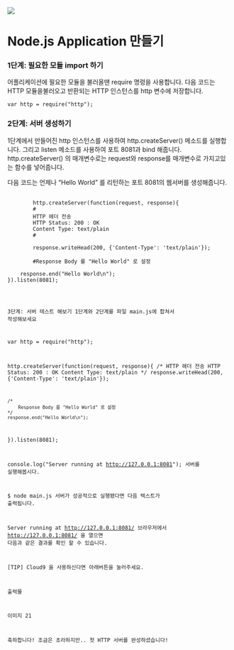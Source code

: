 <img src="https://velopert.com/wp-content/uploads/2016/02/nodejs-2560x1440-1024x576.png"></img>

# Node.js Application 만들기

### 1단계: 필요한 모듈 import 하기
어플리케이션에 필요한 모듈을 불러올땐 require 명령을 사용합니다.
다음 코드는 HTTP 모듈을불러오고 반환되는 HTTP 인스턴스를 http 변수에 저장합니다.

    var http = require("http");

### 2단계: 서버 생성하기
1단계에서 만들어진 http 인스턴스를 사용하여 http.createServer() 메소드를 실행합니다.
그리고 listen 메소드를 사용하여 포트 8081과 bind 해줍니다.
http.createServer() 의 매개변수로는 request와 response를 매개변수로 가지고있는 함수를 넣어줍니다.

다음 코드는 언제나 “Hello World” 를 리턴하는 포트 8081의 웹서버를 생성해줍니다.
<pre>
    <code>
        http.createServer(function(request, response){
        # 
        HTTP 헤더 전송
        HTTP Status: 200 : OK
        Content Type: text/plain
        #
        
        response.writeHead(200, {'Content-Type': 'text/plain'});
        
        #Response Body 를 "Hello World" 로 설정
        
    response.end("Hello World\n");
}).listen(8081);
</pre>
3단계: 서버 테스트 해보기
1단계와 2단계를 파일 main.js에 합쳐서 작성해보세요

var http = require("http");

http.createServer(function(request, response){
    /* 
        HTTP 헤더 전송
        HTTP Status: 200 : OK
        Content Type: text/plain
    */
    response.writeHead(200, {'Content-Type': 'text/plain'});
    
    /*
        Response Body 를 "Hello World" 로 설정
    */
    response.end("Hello World\n");
}).listen(8081);

console.log("Server running at http://127.0.0.1:8081");
서버를 실행해봅시다.

$ node main.js
서버가 성공적으로 실행됐다면 다음 텍스트가 출력됩니다.

Server running at http://127.0.0.1:8081/
브라우저에서 http://127.0.0.1:8081/ 을 열으면 다음과 같은 결과를 확인 할 수 있습니다.

[TIP] Cloud9 을 사용하신다면 아래버튼을 눌러주세요.

출력물
 

이미지 21

축하합니다! 조금은 초라하지만..  첫 HTTP 서버를 완성하셨습니다!
